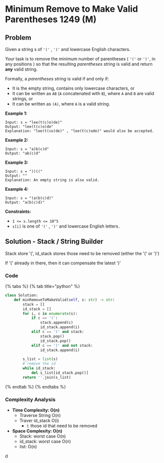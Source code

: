 # Minimum Remove to Make Valid Parentheses 1249 \(M\)

## Problem



Given a string s of `'('` , `')'` and lowercase English characters. 

Your task is to remove the minimum number of parentheses \( `'('` or `')'`, in any positions \) so that the resulting _parentheses string_ is valid and return **any** valid string.

Formally, a _parentheses string_ is valid if and only if:

* It is the empty string, contains only lowercase characters, or
* It can be written as `AB` \(`A` concatenated with `B`\), where `A` and `B` are valid strings, or
* It can be written as `(A)`, where `A` is a valid string.

**Example 1:**

```text
Input: s = "lee(t(c)o)de)"
Output: "lee(t(c)o)de"
Explanation: "lee(t(co)de)" , "lee(t(c)ode)" would also be accepted.
```

**Example 2:**

```text
Input: s = "a)b(c)d"
Output: "ab(c)d"
```

**Example 3:**

```text
Input: s = "))(("
Output: ""
Explanation: An empty string is also valid.
```

**Example 4:**

```text
Input: s = "(a(b(c)d)"
Output: "a(b(c)d)"
```

**Constraints:**

* `1 <= s.length <= 10^5`
* `s[i]` is one of  `'('` , `')'` and lowercase English letters`.`

## Solution - Stack / String Builder

Stack store '\(', id\_stack stores those need to be removed \(either the '\(' or '\)'\)

If '\(' already in there, then it can compensate the latest '\)'

### Code

{% tabs %}
{% tab title="python" %}
```python
class Solution:
    def minRemoveToMakeValid(self, s: str) -> str:
        stack = []
        id_stack = []
        for i, c in enumerate(s):
            if c == '(':
                stack.append(c)
                id_stack.append(i)
            elif c == ')' and stack:
                stack.pop()
                id_stack.pop()
            elif c == ')' and not stack:
                id_stack.append(i)   
        
        s_list = list(s)
        # remove the id
        while id_stack:
            del s_list[id_stack.pop()]
        return ''.join(s_list)
```
{% endtab %}
{% endtabs %}

### Complexity Analysis

* **Time Complexity: O\(n\)**
  * Traverse String O\(n\)
  * Traver id\_stack O\(i\)
    * i: those id that need to be removed 
* **Space Complexity: O\(n\)**
  * Stack: worst case O\(n\)
  * id\_stack: worst case O\(n\)
  * list: O\(n\)

d

